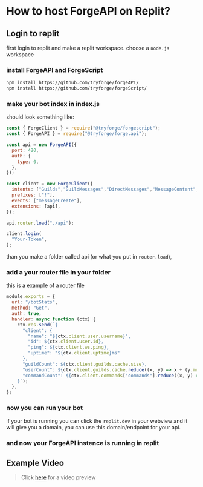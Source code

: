 # How to host ForgeAPI on Replit?

## Login to replit

first login to replit and make a replit workspace.
choose a `node.js` workspace

### install ForgeAPI and ForgeScript

```bash
npm install https://github.com/tryforge/forgeAPI/
npm install https://github.com/tryforge/forgeScript/
```

### make your bot index in index.js

should look something like:

```js
const { ForgeClient } = require("@tryforge/forgescript");
const { ForgeAPI } = require("@tryforge/forge.api");

const api = new ForgeAPI({
  port: 420,
  auth: {
    type: 0,
  },
});

const client = new ForgeClient({
  intents: ["Guilds","GuildMessages","DirectMessages","MessageContent",],
  prefixes: ["!"],
  events: ["messageCreate"],
  extensions: [api],
});

api.router.load("./api");

client.login(
  "Your-Token",
);
```

than you make a folder called api (or what you put in `router.load`),

### add a your router file in your folder

this is a example of a router file

```js
module.exports = {
  url: "/botStats",
  method: "Get",
  auth: true,
  handler: async function (ctx) {
    ctx.res.send(`{
      "client": {
        "name": "${ctx.client.user.username}",
        "id": ${ctx.client.user.id},
        "ping": ${ctx.client.ws.ping},
        "uptime": "${ctx.client.uptime}ms"
      },
      "guildCount": ${ctx.client.guilds.cache.size},
      "userCount": ${ctx.client.guilds.cache.reduce((x, y) => x + (y.memberCount || 0), 0)},
      "commandCount": ${ctx.client.commands["commands"].reduce((x, y) => x + y.length, 0)}
    }`);
  },
};
```

### now you can run your bot

if your bot is running you can click the `replit.dev` in your webview and it will give you a domain,
you can use this domain/endpoint for your api.

### and now your ForgeAPI instence is running in replit

## Example Video

> Click [here] for a video preview

[here]: https://cloud.lynnux.xyz/index.php/s/BZyLgp2JNStXj2x
